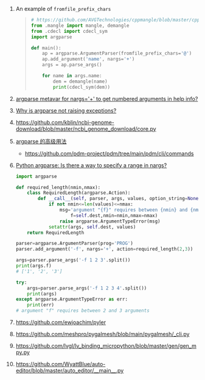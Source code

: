 1. An example of `fromfile_prefix_chars`

   > ```python
   > # https://github.com/AVGTechnologies/cppmangle/blob/master/cppmangle/__main__.py
   > from .mangle import mangle, demangle
   > from .cdecl import cdecl_sym
   > import argparse
   > 
   > def main():
   >     ap = argparse.ArgumentParser(fromfile_prefix_chars='@')
   >     ap.add_argument('name', nargs='+')
   >     args = ap.parse_args()
   > 
   >     for name in args.name:
   >         dem = demangle(name)
   >         print(cdecl_sym(dem))
   > ```

2. [argparse metavar for nargs='+' to get numbered arguments in help info?](https://stackoverflow.com/questions/48429221/argparse-metavar-for-nargs-to-get-numbered-arguments-in-help-info)

3. [Why is argparse not raising exceptions?](https://stackoverflow.com/questions/27458976/why-is-argparse-not-raising-exceptions)

4. https://github.com/kblin/ncbi-genome-download/blob/master/ncbi_genome_download/core.py

5. [argparse 的高级用法](https://frostming.com/2021/11-23/advanced-argparse/)

   - https://github.com/pdm-project/pdm/tree/main/pdm/cli/commands

6. [Python argparse: Is there a way to specify a range in nargs?](https://stackoverflow.com/questions/4194948/python-argparse-is-there-a-way-to-specify-a-range-in-nargs)

   ```python
   import argparse

   def required_length(nmin,nmax):
       class RequiredLength(argparse.Action):
           def __call__(self, parser, args, values, option_string=None):
               if not nmin<=len(values)<=nmax:
                   msg='argument "{f}" requires between {nmin} and {nmax} arguments'.format(
                       f=self.dest,nmin=nmin,nmax=nmax)
                   raise argparse.ArgumentTypeError(msg)
               setattr(args, self.dest, values)
       return RequiredLength

   parser=argparse.ArgumentParser(prog='PROG')
   parser.add_argument('-f', nargs='+', action=required_length(2,3))

   args=parser.parse_args('-f 1 2 3'.split())
   print(args.f)
   # ['1', '2', '3']

   try:
       args=parser.parse_args('-f 1 2 3 4'.split())
       print(args)
   except argparse.ArgumentTypeError as err:
       print(err)
   # argument "f" requires between 2 and 3 arguments
   ```

7. https://github.com/ewjoachim/pyler

8. https://github.com/meshpro/pygalmesh/blob/main/pygalmesh/_cli.py

9. https://github.com/lvgl/lv_binding_micropython/blob/master/gen/gen_mpy.py

10. https://github.com/WyattBlue/auto-editor/blob/master/auto_editor/__main__.py

